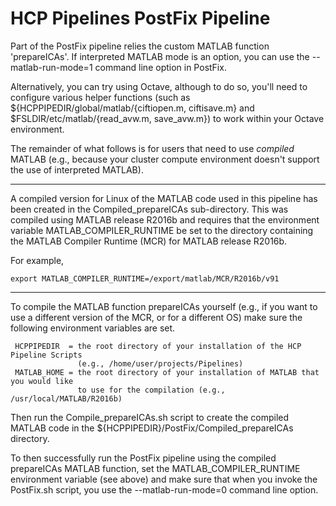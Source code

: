 # HCP Pipelines PostFix Pipeline

Part of the PostFix pipeline relies the custom MATLAB function 'prepareICAs'.
If interpreted MATLAB mode is an option, you can use the --matlab-run-mode=1
command line option in PostFix.

Alternatively, you can try using Octave, although to do so, you'll need to 
configure various helper functions (such as ${HCPPIPEDIR/global/matlab/{ciftiopen.m, ciftisave.m}
and $FSLDIR/etc/matlab/{read_avw.m, save_avw.m}) to work within your Octave environment.

The remainder of what follows is for users that need to use *compiled* MATLAB 
(e.g., because your cluster compute environment doesn't support the use of interpreted MATLAB).

-----------------

A compiled version for Linux of the MATLAB code used in this pipeline has been created
in the Compiled_prepareICAs sub-directory. This was compiled using MATLAB
release R2016b and requires that the environment variable MATLAB_COMPILER_RUNTIME
be set to the directory containing the MATLAB Compiler Runtime (MCR) for
MATLAB release R2016b.

For example,

	export MATLAB_COMPILER_RUNTIME=/export/matlab/MCR/R2016b/v91

-----------------

To compile the MATLAB function prepareICAs yourself
(e.g., if you want to use a different version of the MCR, or for a different OS)
make sure the following environment variables are set.

	 HCPPIPEDIR  = the root directory of your installation of the HCP Pipeline Scripts
	               (e.g., /home/user/projects/Pipelines)
	 MATLAB_HOME = the root directory of your installation of MATLAB that you would like
	               to use for the compilation (e.g., /usr/local/MATLAB/R2016b)

Then run the Compile_prepareICAs.sh script to create the compiled MATLAB code in the
${HCPPIPEDIR}/PostFix/Compiled_prepareICAs directory.

To then successfully run the PostFix pipeline using the compiled prepareICAs MATLAB
function, set the MATLAB_COMPILER_RUNTIME environment variable (see above) and
make sure that when you invoke the PostFix.sh script, you use the --matlab-run-mode=0
command line option.

